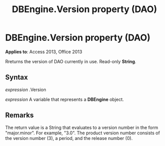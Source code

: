 ﻿---
title: DBEngine.Version property (DAO)
TOCTitle: Version Property
ms:assetid: b2807dc1-604f-4423-289a-ff38a3d9f31b
ms:mtpsurl: https://msdn.microsoft.com/library/Ff822024(v=office.15)
ms:contentKeyID: 48547171
ms.date: 09/18/2015
mtps_version: v=office.15
f1_keywords:
- dao360.chm1052986
f1_categories:
- Office.Version=v15
---

# DBEngine.Version property (DAO)


**Applies to**: Access 2013, Office 2013

Rreturns the version of DAO currently in use. Read-only **String**.

## Syntax

*expression* .Version

*expression* A variable that represents a **DBEngine** object.

## Remarks

The return value is a String that evaluates to a version number in the form "major.minor". For example, "3.0". The product version number consists of the version number (3), a period, and the release number (0).

